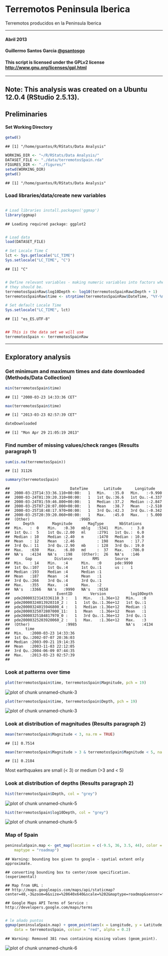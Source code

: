 Terremotos Peninsula Iberica
========================== 

Terremotos producidos en la Peninsula Iberica 

******
#### Abril 2013
#### Guillermo Santos Garcia [@gsantosgo](http://twitter.com/gsantosgo)
#### This script is licensed under the GPLv2 license http://www.gnu.org/licenses/gpl.html
----------------------------------------------------------------
Note: This analysis was created on a Ubuntu 12.0.4 (RStudio 2.5.13). 
------

## Preliminaries

#### Set Working Directory

```r
getwd()
```

```
## [1] "/home/gsantos/R/RStats/Data Analysis"
```

```r
WORKING_DIR <- "~/R/RStats/Data Analysis/"
DATASET_FILE <- "./data/terremotosSpain.rda"
FIGURES_DIR <- "./figures/"
setwd(WORKING_DIR)
getwd()
```

```
## [1] "/home/gsantos/R/RStats/Data Analysis"
```



### Load libraries/data/create new variables


```r

# Load libraries install.packages('ggmap')
library(ggmap)
```

```
## Loading required package: ggplot2
```

```r

# Load data
load(DATASET_FILE)

# Set Locale Time C
lct <- Sys.getlocale("LC_TIME")
Sys.setlocale("LC_TIME", "C")
```

```
## [1] "C"
```

```r

# Define relevant variables - making numeric variables into factors when
# they should be.
terremotosSpainRaw$log10Depth <- log10(terremotosSpainRaw$Depth + 1)
terremotosSpainRaw$time <- strptime(terremotosSpainRaw$DateTime, "%Y-%m-%dT%H:%M:%S")

# Set default Locale Time
Sys.setlocale("LC_TIME", lct)
```

```
## [1] "es_ES.UTF-8"
```

```r

## This is the data set we will use
terremotosSpain <- terremotosSpainRaw
```



------

## Exploratory analysis

### Get minimum and maximum times and date downloaded (Methods/Data Collection)


```r
min(terremotosSpain$time)
```

```
## [1] "2000-03-23 14:33:36 CET"
```

```r
max(terremotosSpain$time)
```

```
## [1] "2013-03-23 02:57:39 CET"
```

```r
dateDownloaded
```

```
## [1] "Mon Apr 29 21:05:19 2013"
```


### Find number of missing values/check ranges (Results paragraph 1)


```r
sum(is.na(terremotosSpain))
```

```
## [1] 31126
```

```r
summary(terremotosSpain)
```

```
##                           DateTime       Latitude      Longitude     
##  2000-03-23T14:33:36.110+00:00:   1   Min.   :35.0   Min.   :-9.990  
##  2000-03-24T01:39:20.310+00:00:   1   1st Qu.:36.6   1st Qu.:-4.337  
##  2000-03-24T01:59:46.800+00:00:   1   Median :37.2   Median :-2.847  
##  2000-03-25T07:28:07.000+00:00:   1   Mean   :38.7   Mean   :-2.510  
##  2000-03-25T18:48:17.970+00:00:   1   3rd Qu.:42.3   3rd Qu.:-0.342  
##  2000-03-25T20:39:20.060+00:00:   1   Max.   :45.0   Max.   : 5.000  
##  (Other)                      :9985                                  
##      Depth        Magnitude       MagType       NbStations   
##  Min.   :  0    Min.   :0.30   mblg   :5341   Min.   :  3.0  
##  1st Qu.:  5    1st Qu.:2.00   ml     :2791   1st Qu.:  6.0  
##  Median : 10    Median :2.40   m      :1470   Median : 10.0  
##  Mean   : 12    Mean   :2.46          : 198   Mean   : 17.7  
##  3rd Qu.: 11    3rd Qu.:2.90   mb     : 128   3rd Qu.: 19.0  
##  Max.   :630    Max.   :6.80   md     :  37   Max.   :786.0  
##  NA's   :4134   NA's   :198    (Other):  26   NA's   :146    
##       Gap          Distance         RMS       Source    
##  Min.   : 14    Min.   :4      Min.   :0      pde:9990  
##  1st Qu.:107    1st Qu.:4      1st Qu.:1      us :   1  
##  Median :193    Median :4      Median :1                
##  Mean   :187    Mean   :4      Mean   :1                
##  3rd Qu.:266    3rd Qu.:4      3rd Qu.:1                
##  Max.   :355    Max.   :4      Max.   :2                
##  NA's   :3366   NA's   :9990   NA's   :9158             
##                     EventID        Version           log10Depth  
##  pde20000323143336110_3 :   1   Min.   :1.36e+12   Min.   :0     
##  pde20000324013920310_2 :   1   1st Qu.:1.36e+12   1st Qu.:1     
##  pde20000324015946800_4 :   1   Median :1.36e+12   Median :1     
##  pde20000325072807000_11:   1   Mean   :1.36e+12   Mean   :1     
##  pde20000325184817970_0 :   1   3rd Qu.:1.36e+12   3rd Qu.:1     
##  pde20000325203920060_2 :   1   Max.   :1.36e+12   Max.   :3     
##  (Other)                :9985                      NA's   :4134  
##       time                    
##  Min.   :2000-03-23 14:33:36  
##  1st Qu.:2002-07-07 20:36:03  
##  Median :2003-09-21 19:14:35  
##  Mean   :2003-11-03 22:12:05  
##  3rd Qu.:2004-06-09 07:44:35  
##  Max.   :2013-03-23 02:57:39  
## 
```


### Look at patterns over time 

```r
plot(terremotosSpain$time, terremotosSpain$Magnitude, pch = 19)
```

![plot of chunk unnamed-chunk-3](figure/unnamed-chunk-31.png) 

```r
plot(terremotosSpain$time, terremotosSpain$Depth, pch = 19)
```

![plot of chunk unnamed-chunk-3](figure/unnamed-chunk-32.png) 



### Look at distribution of magnitudes (Results paragraph 2)

```r
mean(terremotosSpain$Magnitude < 3, na.rm = TRUE)
```

```
## [1] 0.7514
```

```r
mean(terremotosSpain$Magnitude > 3 & terremotosSpain$Magnitude < 5, na.rm = TRUE)
```

```
## [1] 0.2184
```

Most earthquakes are small (< 3) or medium (>3 and < 5)


### Look at distribution of depths (Results paragraph 2)


```r
hist(terremotosSpain$Depth, col = "grey")
```

![plot of chunk unnamed-chunk-5](figure/unnamed-chunk-51.png) 

```r
hist(terremotosSpain$log10Depth, col = "grey")
```

![plot of chunk unnamed-chunk-5](figure/unnamed-chunk-52.png) 


### Map of Spain 

```r
peninsulaSpain.map <- get_map(location = c(-9.5, 36, 3.5, 44), color = "color", 
    maptype = "roadmap")
```

```
## Warning: bounding box given to google - spatial extent only approximate.
```

```
## converting bounding box to center/zoom specification. (experimental)
```

```
## Map from URL :
## http://maps.googleapis.com/maps/api/staticmap?center=40,-3&zoom=6&size=%20640x640&scale=%202&maptype=roadmap&sensor=false
```

```
## Google Maps API Terms of Service : http://developers.google.com/maps/terms
```

```r

# le añado puntos
ggmap(peninsulaSpain.map) + geom_point(aes(x = Longitude, y = Latitude, size = Magnitude), 
    data = terremotosSpain, colour = "red", alpha = 0.2)
```

```
## Warning: Removed 381 rows containing missing values (geom_point).
```

![plot of chunk unnamed-chunk-6](figure/unnamed-chunk-6.png) 

